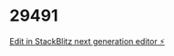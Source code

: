 # 29491

[Edit in StackBlitz next generation editor ⚡️](https://stackblitz.com/~/github.com/Suryateza/29491)